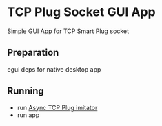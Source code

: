 
# TCP Plug Socket GUI App

Simple GUI App for TCP Smart Plug socket

## Preparation

egui deps for native desktop app

## Running

- run [Async TCP Plug imitator](../../libs/tcp-plug-socket/examples/tpi_async.rs)
- run app
